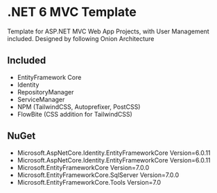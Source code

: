 # .NET 6 MVC Template
Template for ASP.NET MVC Web App Projects, with User Management included. Designed by following Onion Architecture

## Included
- EntityFramework Core
- Identity
- RepositoryManager
- ServiceManager
- NPM (TailwindCSS, Autoprefixer, PostCSS)
- FlowBite (CSS addition for TailwindCSS)

## NuGet
- Microsoft.AspNetCore.Identity.EntityFrameworkCore Version=6.0.11
- Microsoft.AspNetCore.Identity.EntityFrameworkCore Version=6.0.11
- Microsoft.EntityFrameworkCore Version=7.0.0
- Microsoft.EntityFrameworkCore.SqlServer Version=7.0.0
- Microsoft.EntityFrameworkCore.Tools Version=7.0
